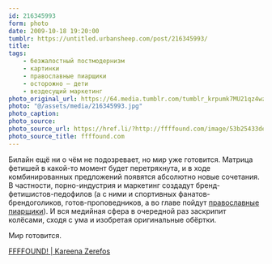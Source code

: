 ```yaml
---
id: 216345993
form: photo
date: 2009-10-18 19:20:00
tumblr: https://untitled.urbansheep.com/post/216345993/
title:
tags:
    - безжалостный постмодернизм
    - картинки
    - православные пиарщики
    - осторожно — дети
    - вездесущий маркетинг
photo_original_url: https://64.media.tumblr.com/tumblr_krpumk7MU21qz4wzio1_400.jpg
photo: "@/assets/media/216345993.jpg"
photo_caption:
photo_source:
photo_source_url: https://href.li/?http://ffffound.com/image/53b25433de5c1ba77b1ab30c2534e27a2dfb9f94
photo_source_title: ffffound.com
---
```


<p>Билайн ещё ни о чём не подозревает, но мир уже готовится. Матрица фетишей в какой-то момент будет перетряхнута, и в ходе комбинированных предложений появятся абсолютно новые сочетания. В частности, порно-индустрия и маркетинг создадут бренд-фетишистов-педофилов (а с ними и спортивных фанатов-брендоголиков, готов-проповедников, а во главе пойдут <a href="http://untitled.urbansheep.ru/post/61494337">православные пиарщики</a>). И вся медийная сфера в очередной раз заскрипит колёсами, сходя с ума и изобретая оригинальные обёртки.</p>

<p>Мир готовится.</p>

<p><a href="http://ffffound.com/image/53b25433de5c1ba77b1ab30c2534e27a2dfb9f94">FFFFOUND! | Kareena Zerefos</a></p>
